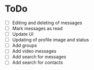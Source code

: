 # ToDo

- [ ] Editing and deleting of messages
- [ ] Mark messages as read
- [ ] Update UI
- [ ] Updating of profile image and status
- [ ] Add groups
- [ ] Add video messages 
- [ ] Add search for messages
- [ ] Add search for contacts
